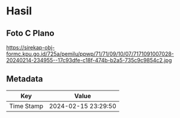 # Hasil

## Foto C Plano

https://sirekap-obj-formc.kpu.go.id/725a/pemilu/ppwp/71/71/09/10/07/7171091007028-20240214-234955--17c93dfe-c18f-474b-b2a5-735c9c9854c2.jpg


## Metadata

| Key        | Value               |
| ---------- | ------------------- |
| Time Stamp | 2024-02-15 23:29:50 |



